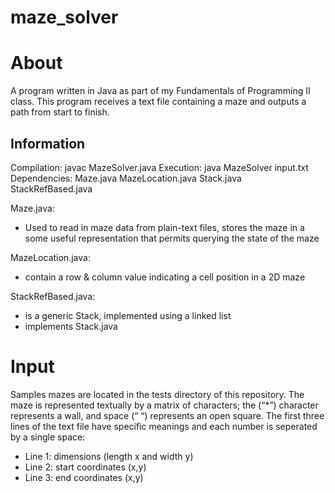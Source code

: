 # maze_solver
<H1>About</H1>
<body>
A program written in Java as part of my Fundamentals of Programming II class. This program receives a text file containing a maze and outputs a path from start to finish.
  <H2>Information</H2>
  Compilation:  javac MazeSolver.java
  Execution:    java MazeSolver input.txt
  Dependencies: Maze.java MazeLocation.java Stack.java StackRefBased.java 

  Maze.java:
  <ul>
    <li>Used to read in maze data from plain-text files, stores the maze in a some useful representation that permits querying the state of the maze</li>
  </ul>
  MazeLocation.java:
  <ul>
    <li>contain a row & column value indicating a cell position in a 2D maze</li>
  </ul>
  StackRefBased.java:
  <ul>
    <li>is a generic Stack, implemented using a linked list</li>
    <li>implements Stack.java</li>
  </ul>

</body>

<H1>Input</H1>
<body>
  Samples mazes are located in the tests directory of this repository. The maze is represented textually by a matrix of characters; the (“*”) character represents a wall, and space (“ “) represents an open square. The first three lines of the text file have specific meanings and each number is seperated by a single space:
<ul>
  <li>Line 1: dimensions (length x and width y)</li>
  <li>Line 2: start coordinates (x,y)</li>
  <li>Line 3: end coordinates (x,y)</li> 
</ul>
</body>
